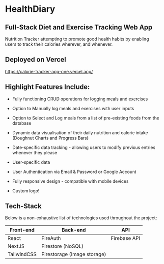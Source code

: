 # HealthDiary
## Full-Stack Diet and Exercise Tracking Web App
Nutrition Tracker attempting to promote good health habits by enabling users to track their calories wherever, and whenever. 

## Deployed on Vercel

https://calorie-tracker-app-one.vercel.app/

## Highlight Features Include:

* Fully functioning CRUD operations for logging meals and exercises

* Option to Manually log meals and exercises with user inputs

* Option to Select and Log meals from a list of pre-existing foods from the database

* Dynamic data visualisation of their daily nutrition and calorie intake (Doughnut Charts and Progress Bars)

* Date-specific data tracking - allowing users to modify previous entries whenever they please

* User-specific data

* User Authentication via Email & Password or Google Account

* Fully responsive design - compatible with mobile devices

* Custom logo!

## Tech-Stack

Below is a non-exhaustive list of technologies used throughout the project:

| Front-end | Back-end | API |
| --- | --- | --- |
| React | FireAuth | Firebase API |
| NextJS | Firestore (NoSQL) |  |
| TailwindCSS | Firestorage (Image storage) |  |
